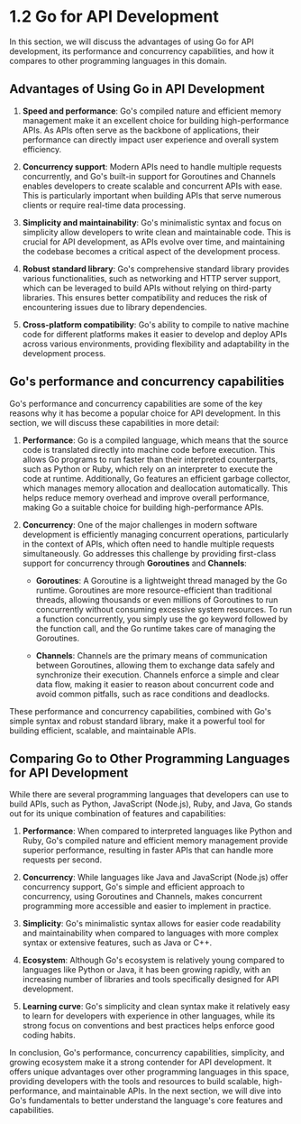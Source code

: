 # 1.2 Go for API Development
In this section, we will discuss the advantages of using Go for API development, its performance and concurrency capabilities, and how it compares to other programming languages in this domain.

## Advantages of Using Go in API Development

1.	**Speed and performance**: Go's compiled nature and efficient memory management make it an excellent choice for building high-performance APIs. As APIs often serve as the backbone of applications, their performance can directly impact user experience and overall system efficiency.

2.	**Concurrency support**: Modern APIs need to handle multiple requests concurrently, and Go's built-in support for Goroutines and Channels enables developers to create scalable and concurrent APIs with ease. This is particularly important when building APIs that serve numerous clients or require real-time data processing.

3.	**Simplicity and maintainability**: Go's minimalistic syntax and focus on simplicity allow developers to write clean and maintainable code. This is crucial for API development, as APIs evolve over time, and maintaining the codebase becomes a critical aspect of the development process.

4.	**Robust standard library**: Go's comprehensive standard library provides various functionalities, such as networking and HTTP server support, which can be leveraged to build APIs without relying on third-party libraries. This ensures better compatibility and reduces the risk of encountering issues due to library dependencies.

5.	**Cross-platform compatibility**: Go's ability to compile to native machine code for different platforms makes it easier to develop and deploy APIs across various environments, providing flexibility and adaptability in the development process.

## Go's performance and concurrency capabilities

Go's performance and concurrency capabilities are some of the key reasons why it has become a popular choice for API development. In this section, we will discuss these capabilities in more detail:

1.	**Performance**: Go is a compiled language, which means that the source code is translated directly into machine code before execution. This allows Go programs to run faster than their interpreted counterparts, such as Python or Ruby, which rely on an interpreter to execute the code at runtime. Additionally, Go features an efficient garbage collector, which manages memory allocation and deallocation automatically. This helps reduce memory overhead and improve overall performance, making Go a suitable choice for building high-performance APIs.

2.	**Concurrency**: One of the major challenges in modern software development is efficiently managing concurrent operations, particularly in the context of APIs, which often need to handle multiple requests simultaneously. Go addresses this challenge by providing first-class support for concurrency through **Goroutines** and **Channels**:

    - 	**Goroutines**: A Goroutine is a lightweight thread managed by the Go runtime. Goroutines are more resource-efficient than traditional threads, allowing thousands or even millions of Goroutines to run concurrently without consuming excessive system resources. To run a function concurrently, you simply use the go keyword followed by the function call, and the Go runtime takes care of managing the Goroutines.
  
    -	**Channels**: Channels are the primary means of communication between Goroutines, allowing them to exchange data safely and synchronize their execution. Channels enforce a simple and clear data flow, making it easier to reason about concurrent code and avoid common pitfalls, such as race conditions and deadlocks.

These performance and concurrency capabilities, combined with Go's simple syntax and robust standard library, make it a powerful tool for building efficient, scalable, and maintainable APIs. 

## Comparing Go to Other Programming Languages for API Development

While there are several programming languages that developers can use to build APIs, such as Python, JavaScript (Node.js), Ruby, and Java, Go stands out for its unique combination of features and capabilities:

1.	**Performance**: When compared to interpreted languages like Python and Ruby, Go's compiled nature and efficient memory management provide superior performance, resulting in faster APIs that can handle more requests per second.

2.	**Concurrency**: While languages like Java and JavaScript (Node.js) offer concurrency support, Go's simple and efficient approach to concurrency, using Goroutines and Channels, makes concurrent programming more accessible and easier to implement in practice.

3.	**Simplicity**: Go's minimalistic syntax allows for easier code readability and maintainability when compared to languages with more complex syntax or extensive features, such as Java or C++.

4.	**Ecosystem**: Although Go's ecosystem is relatively young compared to languages like Python or Java, it has been growing rapidly, with an increasing number of libraries and tools specifically designed for API development.

5.	**Learning curve**: Go's simplicity and clean syntax make it relatively easy to learn for developers with experience in other languages, while its strong focus on conventions and best practices helps enforce good coding habits.

In conclusion, Go's performance, concurrency capabilities, simplicity, and growing ecosystem make it a strong contender for API development. It offers unique advantages over other programming languages in this space, providing developers with the tools and resources to build scalable, high-performance, and maintainable APIs. In the next section, we will dive into Go's fundamentals to better understand the language's core features and capabilities.
